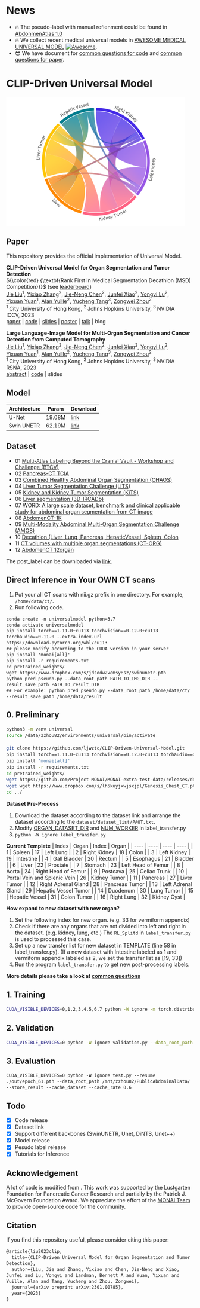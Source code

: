 # News
 - 🔥 The pseudo-label with manual refienment could be found in [AbdonmenAtlas 1.0](https://github.com/MrGiovanni/AbdomenAtlas)
 - 🔥 We collect recent medical universal models in [AWESOME MEDICAL UNIVERSAL MODEL](documents/awesome.md) [![Awesome](https://awesome.re/badge.svg)](https://awesome.re).
 - 😎 We have document for [common questions for code](documents/common_code_questions.md) and [common questions for paper](documents/common_paper_questions.md).

# CLIP-Driven Universal Model

<img src="teaser_fig.png" width = "480" height = "345" alt="" align=center />

## Paper
This repository provides the official implementation of Universal Model.

<b>CLIP-Driven Universal Model for Organ Segmentation and Tumor Detection</b> <br/>
${\color{red} {\textbf{Rank First in Medical Segmentation Decathlon (MSD) Competition}}}$ (see [leaderboard](https://decathlon-10.grand-challenge.org/evaluation/challenge/leaderboard/)) <br/>
[Jie Liu](https://ljwztc.github.io)<sup>1</sup>, [Yixiao Zhang](https://scholar.google.com/citations?hl=en&user=lU3wroMAAAAJ)<sup>2</sup>, [Jie-Neng Chen](https://scholar.google.com/citations?hl=en&user=yLYj88sAAAAJ)<sup>2</sup>,  [Junfei Xiao](https://lambert-x.github.io)<sup>2</sup>, [Yongyi Lu](https://scholar.google.com/citations?hl=en&user=rIJ99V4AAAAJ)<sup>2</sup>, <br/>
[Yixuan Yuan](https://scholar.google.com.au/citations?user=Aho5Jv8AAAAJ&hl=en)<sup>1</sup>, [Alan Yuille](https://scholar.google.com/citations?user=FJ-huxgAAAAJ&hl=en)<sup>2</sup>, [Yucheng Tang](https://tangy5.github.io)<sup>3</sup>, [Zongwei Zhou](https://www.zongweiz.com)<sup>2</sup> <br/>
<sup>1 </sup>City University of Hong Kong,   <sup>2 </sup>Johns Hopkins University,   <sup>3 </sup>NVIDIA <br/>
ICCV, 2023 <br/>
[paper](https://arxiv.org/pdf/2301.00785.pdf) | [code](https://github.com/ljwztc/CLIP-Driven-Universal-Model) | [slides](https://github.com/ljwztc/CLIP-Driven-Universal-Model/blob/main/documents/slides.pdf) | [poster](https://github.com/ljwztc/CLIP-Driven-Universal-Model/blob/main/documents/poster.pdf) | [talk](https://www.youtube.com/watch?v=bJpI9tCTsuA) | blog

<b>Large Language-Image Model for Multi-Organ Segmentation and Cancer Detection from Computed Tomography</b> <br/>
[Jie Liu](https://ljwztc.github.io)<sup>1</sup>, [Yixiao Zhang](https://scholar.google.com/citations?hl=en&user=lU3wroMAAAAJ)<sup>2</sup>, [Jie-Neng Chen](https://scholar.google.com/citations?hl=en&user=yLYj88sAAAAJ)<sup>2</sup>,  [Junfei Xiao](https://lambert-x.github.io)<sup>2</sup>, [Yongyi Lu](https://scholar.google.com/citations?hl=en&user=rIJ99V4AAAAJ)<sup>2</sup>, <br/>
[Yixuan Yuan](https://scholar.google.com.au/citations?user=Aho5Jv8AAAAJ&hl=en)<sup>1</sup>, [Alan Yuille](https://scholar.google.com/citations?user=FJ-huxgAAAAJ&hl=en)<sup>2</sup>, [Yucheng Tang](https://tangy5.github.io)<sup>3</sup>, [Zongwei Zhou](https://www.zongweiz.com)<sup>2</sup> <br/>
<sup>1 </sup>City University of Hong Kong,   <sup>2 </sup>Johns Hopkins University,   <sup>3 </sup>NVIDIA <br/>
RSNA, 2023 <br/>
[abstract](https://github.com/ljwztc/CLIP-Driven-Universal-Model/blob/main/documents/rnsa_abstract.pdf) | [code](https://github.com/ljwztc/CLIP-Driven-Universal-Model) | slides

## Model

| Architecture | Param | Download |
|  ----  | ----  |  ----  |
| U-Net  | 19.08M | [link](https://www.dropbox.com/s/lyunaue0wwhmv5w/unet.pth) |
| Swin UNETR | 62.19M | [link](https://www.dropbox.com/s/jdsodw2vemsy8sz/swinunetr.pth) |

## Dataset
- 01 [Multi-Atlas Labeling Beyond the Cranial Vault - Workshop and Challenge (BTCV)](https://www.synapse.org/#!Synapse:syn3193805/wiki/217789)
- 02 [Pancreas-CT TCIA](https://wiki.cancerimagingarchive.net/display/Public/Pancreas-CT)
- 03 [Combined Healthy Abdominal Organ Segmentation (CHAOS)](https://chaos.grand-challenge.org/Combined_Healthy_Abdominal_Organ_Segmentation/)
- 04 [Liver Tumor Segmentation Challenge (LiTS)](https://competitions.codalab.org/competitions/17094#learn_the_details)
- 05 [Kidney and Kidney Tumor Segmentation (KiTS)](https://kits21.kits-challenge.org/participate#download-block)
- 06 [Liver segmentation (3D-IRCADb)](https://www.ircad.fr/research/data-sets/liver-segmentation-3d-ircadb-01/)
- 07 [WORD: A large scale dataset, benchmark and clinical applicable study for abdominal organ segmentation from CT image](https://github.com/HiLab-git/WORD)
- 08 [AbdomenCT-1K](https://github.com/JunMa11/AbdomenCT-1K)
- 09 [Multi-Modality Abdominal Multi-Organ Segmentation Challenge (AMOS)](https://amos22.grand-challenge.org)
- 10 [Decathlon (Liver, Lung, Pancreas, HepaticVessel, Spleen, Colon](https://drive.google.com/drive/folders/1HqEgzS8BV2c7xYNrZdEAnrHk7osJJ--2)
- 11 [CT volumes with multiple organ segmentations (CT-ORG)](https://wiki.cancerimagingarchive.net/pages/viewpage.action?pageId=61080890)
- 12 [AbdomenCT 12organ](https://zenodo.org/records/7860267)

The post_label can be downloaded via [link](https://portland-my.sharepoint.com/:u:/g/personal/jliu288-c_my_cityu_edu_hk/EX04Ilv4zh1Lm_HB0wnpaykB4Slef043RVWhX3lN05gylw?e=qG0DOS).

## Direct Inference in Your OWN CT scans
1. Put your all CT scans with nii.gz prefix in one directory. For example, `/home/data/ct/`.  
2. Run following code.  

```
conda create -n universalmodel python=3.7
conda activate universalmodel
pip install torch==1.11.0+cu113 torchvision==0.12.0+cu113 torchaudio==0.11.0 --extra-index-url https://download.pytorch.org/whl/cu113 
## please modify according to the CUDA version in your server
pip install 'monai[all]'
pip install -r requirements.txt
cd pretrained_weights/
wget https://www.dropbox.com/s/jdsodw2vemsy8sz/swinunetr.pth
python pred_pseudo.py --data_root_path PATH_TO_IMG_DIR --result_save_path PATH_TO_result_DIR 
## For example: python pred_pseudo.py --data_root_path /home/data/ct/ --result_save_path /home/data/result
```

## 0. Preliminary
```bash
python3 -m venv universal
source /data/zzhou82/environments/universal/bin/activate

git clone https://github.com/ljwztc/CLIP-Driven-Universal-Model.git
pip install torch==1.11.0+cu113 torchvision==0.12.0+cu113 torchaudio==0.11.0 --extra-index-url https://download.pytorch.org/whl/cu113
pip install 'monai[all]'
pip install -r requirements.txt
cd pretrained_weights/
wget https://github.com/Project-MONAI/MONAI-extra-test-data/releases/download/0.8.1/swin_unetr.base_5000ep_f48_lr2e-4_pretrained.pt
wget wget https://www.dropbox.com/s/lh5kuyjxwjsxjpl/Genesis_Chest_CT.pt
cd ../
```

**Dataset Pre-Process**  
1. Download the dataset according to the dataset link and arrange the dataset according to the `dataset/dataset_list/PAOT.txt`.  
2. Modify [ORGAN_DATASET_DIR](https://github.com/ljwztc/CLIP-Driven-Universal-Model/blob/main/label_transfer.py#L51C1-L51C18) and [NUM_WORKER](https://github.com/ljwztc/CLIP-Driven-Universal-Model/blob/main/label_transfer.py#L53) in label_transfer.py  
3. `python -W ignore label_transfer.py`


**Current Template**
|  Index   | Organ  | Index | Organ |
|  ----  | ----  |  ----  | ----  |
| 1  | Spleen | 17 | Left Lung |
| 2  | Right Kidney | 18  | Colon |
| 3  | Left Kidney | 19  | Intestine |
| 4  | Gall Bladder | 20  | Rectum |
| 5  | Esophagus | 21  | Bladder |
| 6  | Liver | 22  | Prostate |
| 7  | Stomach | 23  | Left Head of Femur |
| 8  | Aorta | 24  | Right Head of Femur |
| 9  | Postcava | 25  | Celiac Trunk |
| 10  | Portal Vein and Splenic Vein | 26  | Kidney Tumor |
| 11  | Pancreas | 27  | Liver Tumor |
| 12  | Right Adrenal Gland | 28  | Pancreas Tumor |
| 13  | Left Adrenal Gland | 29  | Hepatic Vessel Tumor |
| 14  | Duodenum | 30  | Lung Tumor |
| 15  | Hepatic Vessel | 31  | Colon Tumor |
| 16  | Right Lung | 32  | Kidney Cyst |

**How expand to new dataset with new organ?**
1. Set the following index for new organ. (e.g. 33 for vermiform appendix)  
2. Check if there are any organs that are not divided into left and right in the dataset. (e.g. kidney, lung, etc.) The `RL_Splitd` in `label_transfer.py` is used to processed this case.  
3. Set up a new transfer list for new dataset in TEMPLATE (line 58 in label_transfer.py). (If a new dataset with Intestine labeled as 1 and vermiform appendix labeled as 2, we set the transfer list as [19, 33])  
4. Run the program `label_transfer.py` to get new post-processing labels.  

**More details please take a look at [common questions](documents/common_questions.md)**

## 1. Training

```bash
CUDA_VISIBLE_DEVICES=0,1,2,3,4,5,6,7 python -W ignore -m torch.distributed.launch --nproc_per_node=8 --master_port=1234 train.py --dist True --data_root_path /mnt/zzhou82/PublicAbdominalData/ --num_workers 12 --num_samples 4 --cache_dataset --cache_rate 0.6 --uniform_sample
```

## 2. Validation

```bash
CUDA_VISIBLE_DEVICES=0 python -W ignore validation.py --data_root_path /mnt/zzhou82/PublicAbdominalData/ --start_epoch 10 --end_epoch 40 --epoch_interval 10 --cache_dataset --cache_rate 0.6
```

## 3. Evaluation
```
CUDA_VISIBLE_DEVICES=0 python -W ignore test.py --resume ./out/epoch_61.pth --data_root_path /mnt/zzhou82/PublicAbdominalData/ --store_result --cache_dataset --cache_rate 0.6
```

## Todo
- [x] Code release
- [x] Dataset link
- [x] Support different backbones (SwinUNETR, Unet, DiNTS, Unet++)
- [x] Model release
- [x] Pesudo label release
- [x] Tutorials for Inference

## Acknowledgement

A lot of code is modified from . This work was supported by the Lustgarten Foundation for Pancreatic Cancer Research and partially by the Patrick J. McGovern Foundation Award. We appreciate the effort of the [MONAI Team](https://github.com/Project-MONAI/MONAI) to provide open-source code for the community.

## Citation

If you find this repository useful, please consider citing this paper:
```
@article{liu2023clip,
  title={CLIP-Driven Universal Model for Organ Segmentation and Tumor Detection},
  author={Liu, Jie and Zhang, Yixiao and Chen, Jie-Neng and Xiao, Junfei and Lu, Yongyi and Landman, Bennett A and Yuan, Yixuan and Yuille, Alan and Tang, Yucheng and Zhou, Zongwei},
  journal={arXiv preprint arXiv:2301.00785},
  year={2023}
}
```

